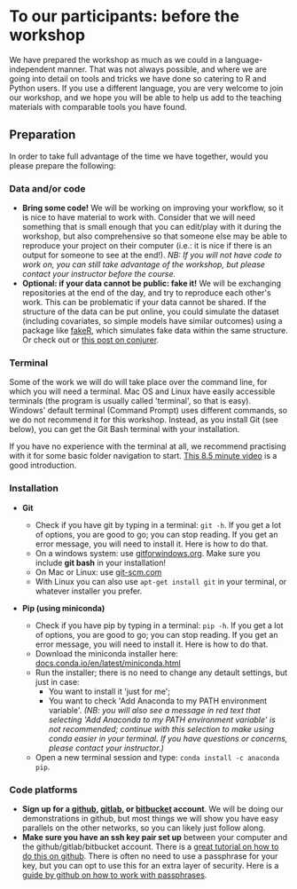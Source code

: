 # To our participants: before the workshop
	
We have prepared the workshop as much as we could in a language-independent manner. That was not always possible, and where we are going into detail on tools and tricks we have done so catering to R and Python users. If you use a different language, you are very welcome to join our workshop, and we hope you will be able to help us add to the teaching materials with comparable tools you have found.

## Preparation
In order to take full advantage of the time we have together, would you please prepare the following:
 
### Data and/or code
- **Bring some code!** We will be working on improving your workflow, so it is nice to have material to work with. Consider that we will need something that is small enough that you can edit/play with it during the workshop, but also comprehensive so that someone else may be able to reproduce your project on their computer (i.e.: it is nice if there is an output for someone to see at the end!). *NB: If you will not have code to work on, you can still take advantage of the workshop, but please contact your instructor before the course.*
- **Optional: if your data cannot be public: fake it!** We will be exchanging repositories at the end of the day, and try to reproduce each other's work. This can be problematic if your data cannot be shared. If the structure of the data can be put online, you could simulate the dataset (including covariates, so simple models have similar outcomes) using a package like [fakeR](https://cran.r-project.org/web/packages/fakeR/index.html), which simulates fake data within the same structure. Or check out or [this post on conjurer](https://www.r-bloggers.com/generate-synthetic-data-using-r/).

### Terminal
Some of the work we will do will take place over the command line, for which you will need a terminal.
Mac OS and Linux have easily accessible terminals (the program is usually called 'terminal', so that is easy).
Windows' default terminal (Command Prompt) uses different commands, so we do not recommend it for this workshop. 
Instead, as you install Git (see below), you can get the Git Bash terminal with your installation.

If you have no experience with the terminal at all, we recommend practising with it for some basic folder navigation to start.
[This 8.5 minute video](https://www.youtube.com/watch?v=j6vKLJxAKfw) is a good introduction.

### Installation
- **Git**
  - Check if you have git by typing in a terminal: `git -h`. If you get a lot of options, you are good to go; you can stop reading. If you get an error message, you will need to install it. Here is how to do that.
  - On a windows system: use [gitforwindows.org](https://gitforwindows.org). Make sure you include **git bash** in your installation!
  - On Mac or Linux: use [git-scm.com](https://git-scm.com/)
  - With Linux you can also use `apt-get install git` in your terminal, or whatever installer you prefer.
  
- **Pip (using miniconda)**
  - Check if you have pip by typing in a terminal: `pip -h`. If you get a lot of options, you are good to go; you can stop reading. If you get an error message, you will need to install it. Here is how to do that.
  - Download the miniconda installer here: [docs.conda.io/en/latest/miniconda.html](https://docs.conda.io/en/latest/miniconda.html)
  - Run the installer; there is no need to change any detault settings, but just in case:
    - You want to install it 'just for me';
    - You want to check 'Add Anaconda to my PATH environment variable'. _(NB: you will also see a message in red text that selecting 'Add Anaconda to my PATH environment variable' is not recommended; continue with this selection to make using conda easier in your terminal. If you have questions or concerns, please contact your instructor.)_
  - Open a new terminal session and type: `conda install -c anaconda pip`.

### Code platforms
- **Sign up for a [github](https://github.com/join?source=header-home), [gitlab](https://gitlab.com/users/sign_up), or [bitbucket](https://bitbucket.org/account/signup/) account**. We will be doing our demonstrations in github, but most things we will show you have easy parallels on the other networks, so you can likely just follow along.
- **Make sure you have an ssh key pair set up** between your computer and the github/gitlab/bitbucket account. 
There is a [great tutorial on how to do this on github](https://help.github.com/en/enterprise/2.17/user/authenticating-to-github/generating-a-new-ssh-key-and-adding-it-to-the-ssh-agent).
There is often no need to use a passphrase for your key, but you can opt to use this for an extra layer of security.
Here is a [guide by github on how to work with passphrases](https://help.github.com/en/enterprise/2.19/user/github/authenticating-to-github/working-with-ssh-key-passphrases).
